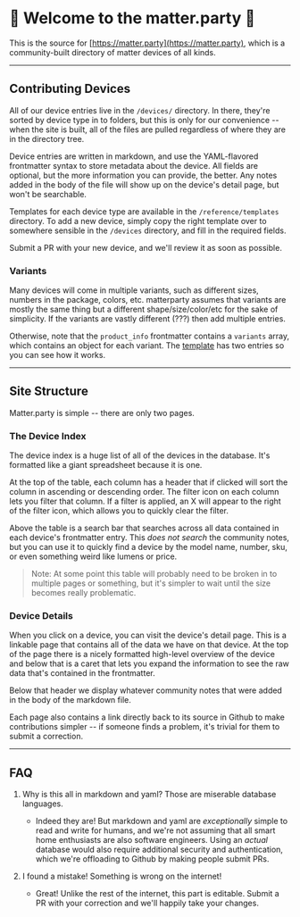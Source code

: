 # 🎉 Welcome to the matter.party 🥳

This is the source for [https://matter.party](https://matter.party), which is a community-built directory of matter devices of all kinds.

---

## Contributing Devices

All of our device entries live in the `/devices/` directory. In there, they're sorted by device type in to folders, but this is only for our convenience -- when the site is built, all of the files are pulled regardless of where they are in the directory tree.

Device entries are written in markdown, and use the YAML-flavored frontmatter syntax to store metadata about the device. All fields are optional, but the more information you can provide, the better. Any notes added in the body of the file will show up on the device's detail page, but won't be searchable.

Templates for each device type are available in the `/reference/templates` directory. To add a new device, simply copy the right template over to somewhere sensible in the `/devices` directory, and fill in the required fields.

Submit a PR with your new device, and we'll review it as soon as possible.

### Variants

Many devices will come in multiple variants, such as different sizes, numbers in the package, colors, etc. matterparty assumes that variants are mostly the same thing but a different shape/size/color/etc for the sake of simplicity. If the variants are vastly different (???) then add multiple entries.

Otherwise, note that the `product_info` frontmatter contains a `variants` array, which contains an object for each variant. The [template](/reference/templates/smart_bulb.md) has two entries so you can see how it works.

---

## Site Structure

Matter.party is simple -- there are only two pages.

### The Device Index

The device index is a huge list of all of the devices in the database. It's formatted like a giant spreadsheet because it is one. 

At the top of the table, each column has a header that if clicked will sort the column in ascending or descending order. The filter icon on each column lets you filter that column. If a filter is applied, an X will appear to the right of the filter icon, which allows you to quickly clear the filter.

Above the table is a search bar that searches across all data contained in each device's frontmatter entry. This _does not search_ the community notes, but you can use it to quickly find a device by the model name, number, sku, or even something weird like lumens or price.

> Note: At some point this table will probably need to be broken in to multiple pages or something, but it's simpler to wait until the size becomes really problematic.

### Device Details

When you click on a device, you can visit the device's detail page. This is a linkable page that contains all of the data we have on that device. At the top of the page there is a nicely formatted high-level overview of the device and below that is a caret that lets you expand the information to see the raw data that's contained in the frontmatter.

Below that header we display whatever community notes that were added in the body of the markdown file.

Each page also contains a link directly back to its source in Github to make contributions simpler -- if someone finds a problem, it's trivial for them to submit a correction.

---


## FAQ

1. Why is this all in markdown and yaml? Those are miserable database languages.
   - Indeed they are! But markdown and yaml are _exceptionally_ simple to read and write for humans, and we're not assuming that all smart home enthusiasts are also software engineers. Using an _actual_ database would also require additional security and authentication, which we're offloading to Github by making people submit PRs.

2. I found a mistake! Something is wrong on the internet!
   - Great! Unlike the rest of the internet, this part is editable. Submit a PR with your correction and we'll happily take your changes.
